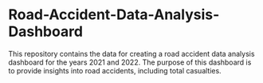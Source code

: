 # Road-Accident-Data-Analysis-Dashboard
 This repository contains the data for creating a road accident data analysis dashboard for the years 2021 and 2022. The purpose of this dashboard is to provide insights into road accidents, including total casualties.
